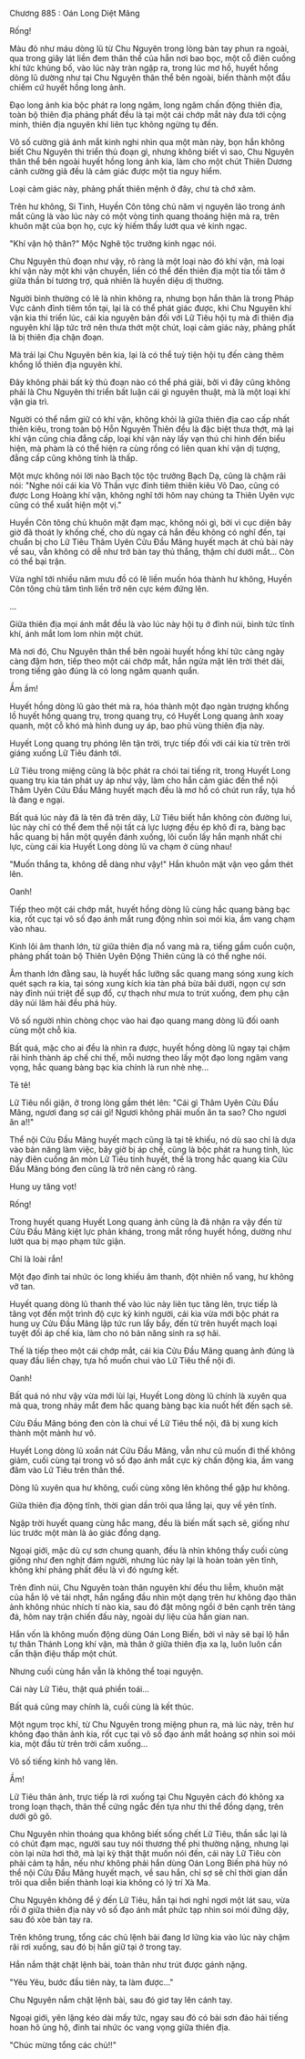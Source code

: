 




Chương 885 : Oán Long Diệt Mãng


Rống!

Màu đỏ như máu dòng lũ từ Chu Nguyên trong lòng bàn tay phun ra ngoài, qua trong giây lát liền đem thân thể của hắn nơi bao bọc, một cỗ điên cuồng khí tức khủng bố, vào lúc này tràn ngập ra, trong lúc mơ hồ, huyết hồng dòng lũ dường như tại Chu Nguyên thân thể bên ngoài, biến thành một đầu chiếm cứ huyết hồng long ảnh.

Đạo long ảnh kia bộc phát ra long ngâm, long ngâm chấn động thiên địa, toàn bộ thiên địa phảng phất đều là tại một cái chớp mắt này đưa tới cộng minh, thiên địa nguyên khí liên tục không ngừng tụ đến.

Vô số cường giả ánh mắt kinh nghi nhìn qua một màn này, bọn hắn không biết Chu Nguyên thi triển thủ đoạn gì, nhưng không biết vì sao, Chu Nguyên thân thể bên ngoài huyết hồng long ảnh kia, làm cho một chút Thiên Dương cảnh cường giả đều là cảm giác được một tia nguy hiểm.

Loại cảm giác này, phảng phất thiên mệnh ở đây, chư tà chớ xâm.

Trên hư không, Si Tinh, Huyền Côn tông chủ năm vị nguyên lão trong ánh mắt cũng là vào lúc này có một vòng tinh quang thoáng hiện mà ra, trên khuôn mặt của bọn họ, cực kỳ hiếm thấy lướt qua vẻ kinh ngạc.

"Khí vận hộ thân?" Mộc Nghê tộc trưởng kinh ngạc nói.

Chu Nguyên thủ đoạn như vậy, rõ ràng là một loại nào đó khí vận, mà loại khí vận này một khi vận chuyển, liền có thể đến thiên địa một tia tối tăm ở giữa thần bí tương trợ, quả nhiên là huyền diệu dị thường.

Người bình thường có lẽ là nhìn không ra, nhưng bọn hắn thân là trong Pháp Vực cảnh đỉnh tiêm tồn tại, lại là có thể phát giác được, khi Chu Nguyên khí vận kia thi triển lúc, cái kia nguyên bản đối với Lữ Tiêu hội tụ mà đi thiên địa nguyên khí lập tức trở nên thưa thớt một chút, loại cảm giác này, phảng phất là bị thiên địa chặn đoạn.

Mà trái lại Chu Nguyên bên kia, lại là có thể tuỳ tiện hội tụ đến càng thêm khổng lồ thiên địa nguyên khí.

Đây không phải bất kỳ thủ đoạn nào có thể phá giải, bởi vì đây cũng không phải là Chu Nguyên thi triển bất luận cái gì nguyên thuật, mà là một loại khí vận gia trì.

Người có thể nắm giữ có khí vận, không khỏi là giữa thiên địa cao cấp nhất thiên kiêu, trong toàn bộ Hỗn Nguyên Thiên đều là đặc biệt thưa thớt, mà lại khí vận cũng chia đẳng cấp, loại khí vận này lấy vạn thú chi hình đến biểu hiện, mà phàm là có thể hiện ra cùng rồng có liên quan khí vận dị tượng, đẳng cấp cũng không tính là thấp.

Một mực không nói lời nào Bạch tộc tộc trưởng Bạch Dạ, cũng là chậm rãi nói: "Nghe nói cái kia Võ Thần vực đỉnh tiêm thiên kiêu Võ Dao, cũng có được Long Hoàng khí vận, không nghĩ tới hôm nay chúng ta Thiên Uyên vực cũng có thể xuất hiện một vị."

Huyền Côn tông chủ khuôn mặt đạm mạc, không nói gì, bởi vì cục diện bây giờ đã thoát ly khống chế, cho dù ngay cả hắn đều không có nghĩ đến, tại chuẩn bị cho Lữ Tiêu Thâm Uyên Cửu Đầu Mãng huyết mạch át chủ bài này về sau, vẫn không có dễ như trở bàn tay thủ thắng, thậm chí dưới mắt... Còn có thể bại trận.

Vừa nghĩ tới nhiều năm mưu đồ có lẽ liền muốn hóa thành hư không, Huyền Côn tông chủ tâm tình liền trở nên cực kém đứng lên.

...

Giữa thiên địa mọi ánh mắt đều là vào lúc này hội tụ ở đỉnh núi, bình tức tĩnh khí, ánh mắt lom lom nhìn một chút.

Mà nơi đó, Chu Nguyên thân thể bên ngoài huyết hồng khí tức càng ngày càng đậm hơn, tiếp theo một cái chớp mắt, hắn ngửa mặt lên trời thét dài, trong tiếng gào đúng là có long ngâm quanh quẩn.

Ầm ầm!

Huyết hồng dòng lũ gào thét mà ra, hóa thành một đạo ngàn trượng khổng lồ huyết hồng quang trụ, trong quang trụ, có Huyết Long quang ảnh xoay quanh, một cỗ khó mà hình dung uy áp, bao phủ vùng thiên địa này.

Huyết Long quang trụ phóng lên tận trời, trực tiếp đối với cái kia từ trên trời giáng xuống Lữ Tiêu đánh tới.

Lữ Tiêu trong miệng cũng là bộc phát ra chói tai tiếng rít, trong Huyết Long quang trụ kia tán phát uy áp như vậy, làm cho hắn cảm giác đến thể nội Thâm Uyên Cửu Đầu Mãng huyết mạch đều là mơ hồ có chút run rẩy, tựa hồ là đang e ngại.

Bất quá lúc này đã là tên đã trên dây, Lữ Tiêu biết hắn không còn đường lui, lúc này chỉ có thể đem thể nội tất cả lực lượng đều ép khô đi ra, bàng bạc hắc quang bị hắn một quyền đánh xuống, lôi cuốn lấy hắn mạnh nhất chi lực, cùng cái kia Huyết Long dòng lũ va chạm ở cùng nhau!

"Muốn thắng ta, không dễ dàng như vậy!" Hắn khuôn mặt vặn vẹo gầm thét lên.

Oanh!

Tiếp theo một cái chớp mắt, huyết hồng dòng lũ cùng hắc quang bàng bạc kia, rốt cục tại vô số đạo ánh mắt rung động nhìn soi mói kia, ầm vang chạm vào nhau.

Kinh lôi âm thanh lớn, từ giữa thiên địa nổ vang mà ra, tiếng gầm cuồn cuộn, phảng phất toàn bộ Thiên Uyên Động Thiên cũng là có thể nghe nói.

Âm thanh lớn đằng sau, là huyết hắc lưỡng sắc quang mang sóng xung kích quét sạch ra kia, tại sóng xung kích kia tàn phá bừa bãi dưới, ngọn cự sơn này đỉnh núi triệt để sụp đổ, cự thạch như mưa to trút xuống, đem phụ cận dãy núi lâm hải đều phá hủy.

Vô số người nhìn chòng chọc vào hai đạo quang mang dòng lũ đối oanh cùng một chỗ kia.

Bất quá, mặc cho ai đều là nhìn ra được, huyết hồng dòng lũ ngay tại chậm rãi hình thành áp chế chi thế, mỗi nương theo lấy một đạo long ngâm vang vọng, hắc quang bàng bạc kia chính là run nhè nhẹ...

Tê tê!

Lữ Tiêu nổi giận, ở trong lòng gầm thét lên: "Cái gì Thâm Uyên Cửu Đầu Mãng, ngươi đang sợ cái gì! Ngươi không phải muốn ăn ta sao? Cho ngươi ăn a!!"

Thể nội Cửu Đầu Mãng huyết mạch cũng là tại tê khiếu, nó dù sao chỉ là dựa vào bản năng làm việc, bây giờ bị áp chế, cũng là bộc phát ra hung tính, lúc này điên cuồng ăn mòn Lữ Tiêu tinh huyết, thế là trong hắc quang kia Cửu Đầu Mãng bóng đen cũng là trở nên càng rõ ràng.

Hung uy tăng vọt!

Rống!

Trong huyết quang Huyết Long quang ảnh cũng là đã nhận ra vậy đến từ Cửu Đầu Mãng kiệt lực phản kháng, trong mắt rồng huyết hồng, dường như lướt qua bị mạo phạm tức giận.

Chỉ là loài rắn!

Một đạo đinh tai nhức óc long khiếu âm thanh, đột nhiên nổ vang, hư không vỡ tan.

Huyết quang dòng lũ thanh thế vào lúc này liên tục tăng lên, trực tiếp là tăng vọt đến một trình độ cực kỳ kinh người, cái kia vừa mới bộc phát ra hung uy Cửu Đầu Mãng lập tức run lẩy bẩy, đến từ trên huyết mạch loại tuyệt đối áp chế kia, làm cho nó bản năng sinh ra sợ hãi.

Thế là tiếp theo một cái chớp mắt, cái kia Cửu Đầu Mãng quang ảnh đúng là quay đầu liền chạy, tựa hồ muốn chui vào Lữ Tiêu thể nội đi.

Oanh!

Bất quá nó như vậy vừa mới lùi lại, Huyết Long dòng lũ chính là xuyên qua mà qua, trong nháy mắt đem hắc quang bàng bạc kia nuốt hết đến sạch sẽ.

Cửu Đầu Mãng bóng đen còn là chui về Lữ Tiêu thể nội, đã bị xung kích thành một mảnh hư vô.

Huyết Long dòng lũ xoắn nát Cửu Đầu Mãng, vẫn như cũ muốn đi thế không giảm, cuối cùng tại trong vô số đạo ánh mắt cực kỳ chấn động kia, ầm vang đâm vào Lữ Tiêu trên thân thể.

Dòng lũ xuyên qua hư không, cuối cùng xông lên không thể gặp hư không.

Giữa thiên địa động tĩnh, thời gian dần trôi qua lắng lại, quy về yên tĩnh.

Ngập trời huyết quang cùng hắc mang, đều là biến mất sạch sẽ, giống như lúc trước một màn là ảo giác đồng dạng.

Ngoại giới, mặc dù cự sơn chung quanh, đều là nhìn không thấy cuối cùng giống như đen nghịt đám người, nhưng lúc này lại là hoàn toàn yên tĩnh, không khí phảng phất đều là vì đó ngưng kết.

Trên đỉnh núi, Chu Nguyên toàn thân nguyên khí đều thu liễm, khuôn mặt của hắn lộ vẻ tái nhợt, hắn ngẩng đầu nhìn một dạng trên hư không đạo thân ảnh không nhúc nhích tí nào kia, sau đó đặt mông ngồi ở bên cạnh trên tảng đá, hôm nay trận chiến đấu này, ngoài dự liệu của hắn gian nan.

Hắn vốn là không muốn động dùng Oán Long Biến, bởi vì này sẽ bại lộ hắn tự thân Thánh Long khí vận, mà thân ở giữa thiên địa xa lạ, luôn luôn cần cẩn thận điệu thấp một chút.

Nhưng cuối cùng hắn vẫn là không thể toại nguyện.

Cái này Lữ Tiêu, thật quá phiền toái...

Bất quá cũng may chính là, cuối cùng là kết thúc.

Một ngụm trọc khí, từ Chu Nguyên trong miệng phun ra, mà lúc này, trên hư không đạo thân ảnh kia, rốt cục tại vô số đạo ánh mắt hoảng sợ nhìn soi mói kia, một đầu từ trên trời cắm xuống...

Vô số tiếng kinh hô vang lên.

Ầm!

Lữ Tiêu thân ảnh, trực tiếp là rơi xuống tại Chu Nguyên cách đó không xa trong loạn thạch, thân thể cứng ngắc đến tựa như thi thể đồng dạng, trên dưới gõ gõ.

Chu Nguyên nhìn thoáng qua không biết sống chết Lữ Tiêu, thần sắc lại là có chút đạm mạc, người sau tuy nói thương thế phi thường nặng, nhưng lại còn lại nửa hơi thở, mà lại kỳ thật thật muốn nói đến, cái này Lữ Tiêu còn phải cảm tạ hắn, nếu như không phải hắn dùng Oán Long Biến phá hủy nó thể nội Cửu Đầu Mãng huyết mạch, về sau hắn, chỉ sợ sẽ chỉ thời gian dần trôi qua diễn biến thành loại kia không có lý trí Xà Ma.

Chu Nguyên không để ý đến Lữ Tiêu, hắn tại hơi nghỉ ngơi một lát sau, vừa rồi ở giữa thiên địa này vô số đạo ánh mắt phức tạp nhìn soi mói đứng dậy, sau đó xòe bàn tay ra.

Trên không trung, tổng các chủ lệnh bài đang lơ lửng kia vào lúc này chậm rãi rơi xuống, sau đó bị hắn giữ tại ở trong tay.

Hắn nắm thật chặt lệnh bài, toàn thân như trút được gánh nặng.

"Yêu Yêu, bước đầu tiên này, ta làm được..."

Chu Nguyên nắm chặt lệnh bài, sau đó giơ tay lên cánh tay.

Ngoại giới, yên lặng kéo dài mấy tức, ngay sau đó có bài sơn đảo hải tiếng hoan hô ủng hộ, đinh tai nhức óc vang vọng giữa thiên địa.

"Chúc mừng tổng các chủ!!"




